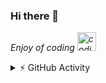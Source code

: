 ### Hi there 👋
<p><em>Enjoy of coding <img src="https://media.giphy.com/media/WUlplcMpOCEmTGBtBW/giphy.gif" width="30" alt="coding cat"></em></p>

<!-- [![Top Langs](https://github-readme-stats.vercel.app/api/top-langs/?username=temu4&layout=compact)](https://github.com/Temu4?tab=repositories) -->

<details>
  <summary>⚡ GitHub Activity</summary>
  <img src="https://github-readme-stats.vercel.app/api?username=temu4&show_icons=true" alt="Temu4's GitHub stats"/>
</details>

<!--
**Temu4/Temu4** is a ✨ _special_ ✨ repository because its `README.md` (this file) appears on your GitHub profile.

Here are some ideas to get you started:

- 🔭 I’m currently working on ...
- 🌱 I’m currently learning ...
- 👯 I’m looking to collaborate on ...
- 🤔 I’m looking for help with ...
- 💬 Ask me about ...
- 📫 How to reach me: ...
- 😄 Pronouns: ...
- ⚡ Fun fact: ...
-->
